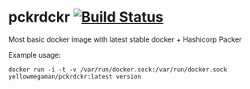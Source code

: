 # pckrdckr [![Build Status](https://cloud.drone.io/api/badges/yellowmegaman/pckrdckr/status.svg)](https://cloud.drone.io/yellowmegaman/pckrdckr)

Most basic docker image with latest stable docker + Hashicorp Packer

Example usage:
```
docker run -i -t -v /var/run/docker.sock:/var/run/docker.sock yellowmegaman/pckrdckr:latest version
```
